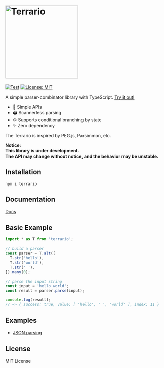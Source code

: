 <h1><img src="https://github.com/marihachi/terrario/blob/develop/assets/terrario-logo.svg?raw=true" alt="Terrario" width="230px" /></h1>

[![Test](https://github.com/marihachi/terrario/actions/workflows/test.yml/badge.svg)](https://github.com/marihachi/terrario/actions/workflows/test.yml)
[![License: MIT](https://img.shields.io/badge/License-MIT-yellow.svg)](https://opensource.org/licenses/MIT)

A simple parser-combinator library with TypeScript.
[Try it out!](https://npm.runkit.com/terrario)

- 📍 Simple APIs
- 🖨 Scannerless parsing
- ⚙ Supports conditional branching by state
- ✨ Zero dependency

The Terrario is inspired by PEG.js, Parsimmon, etc.

**Notice:**  
**This library is under development.**  
**The API may change without notice, and the behavior may be unstable.**  

## Installation
```
npm i terrario
```

## Documentation
[Docs](https://github.com/marihachi/terrario/tree/develop/docs/index.md)

## Basic Example
```ts
import * as T from 'terrario';

// build a parser
const parser = T.alt([
  T.str('hello'),
  T.str('world'),
  T.str(' '),
]).many(0);

// parse the input string
const input = 'hello world';
const result = parser.parse(input);

console.log(result);
// => { success: true, value: [ 'hello', ' ', 'world' ], index: 11 }
```

## Examples
- [JSON parsing](https://github.com/marihachi/terrario/tree/develop/examples/json)

## License
MIT License
